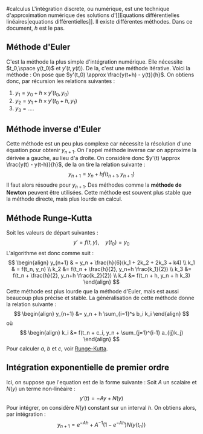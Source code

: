 #calculus 
L'intégration discrete, ou numérique, est une technique d'approximation numérique des solutions d'[[Equations différentielles linéaires|equations différentielles]]. Il existe différentes méthodes. Dans ce document, $h$ est le pas. 

## Méthode d'Euler
C'est la méthode la plus simple d'intégration numérique. Elle nécessite $t_0,\space y(t_0)$ et $y'(t, y(t))$. De la, c'est une méthode itérative. Voici la méthode :
On pose que $y'(t_0) \approx \frac{y(t+h) - y(t)}{h}$. On obtiens donc, par récursion les relations suivantes : 
1. $y_1 = y_0 + h \times y'(t_0, y_0)$
2. $y_2 = y_1 + h \times y'(t_0 + h, y_1)$
3. $y_3 = ....$

## Méthode inverse d'Euler
Cette méthode est un peu plus complexe car nécessite la résolution d'une équation pour obtenir $y_{n+1}$. On l'appel méthode inverse car on approxime la dérivée a gauche, au lieu d'a droite. On considère donc $y'(t) \approx \frac{y(t) - y(t-h)}{h}$, de la on tire la relation suivante :
$$
y_{n+1} = y_n + hf(t_{n+1}, y_{n+1})
$$
Il faut alors résoudre pour $y_{n+1}$. Des méthodes comme la **méthode de Newton** peuvent être utilisées. Cette méthode est souvent plus stable que la méthode directe, mais plus lourde en calcul. 

## Méthode Runge-Kutta
Soit les valeurs de départ suivantes :
$$
y' = f(t, y), \quad y(t_0) = y_0
$$
L'algorithme est donc comme suit :
$$
\begin{align}
y_{n+1} & = y_n + \frac{h}{6}(k_1 + 2k_2 + 2k_3 + k4) \\
k_1 & = f(t_n, y_n) \\
k_2 &= f(t_n + \frac{h}{2}, y_n+h \frac{k_1}{2}) \\
k_3 &= f(t_n + \frac{h}{2}, y_n+h \frac{k_2}{2}) \\
k_4 &= f(t_n + h, y_n + h k_3)
\end{align}
$$
Cette méthode est plus lourde que la méthode d'Euler, mais est aussi beaucoup plus précise et stable. La généralisation de cette méthode donne la relation suivante :
$$
\begin{align}
y_{n+1} &= y_n + h \sum_{i=1}^s b_i k_i
\end{align}
$$
où
$$
\begin{align}
k_i &= f(t_n + c_i, y_n + \sum_{j=1}^{i-1} a_{ij}k_j)
\end{align}
$$
Pour calculer $a$, $b$ et $c$, voir [Runge-Kutta](https://en.wikipedia.org/wiki/Runge%E2%80%93Kutta_methods). 
## Intégration exponentielle de premier ordre
Ici, on suppose que l'equation est de la forme suivante : 
Soit $A$ un scalaire et $N(y)$ un terme non-linéaire :
$$
y'(t)=-Ay + N(y) 
$$
Pour intégrer, on considère $N(y)$ constant sur un interval $h$. On obtiens alors, par intégration : 
$$
\displaystyle
y_{n+1} = e^{-Ah} + A^{-1}(1-e^{-Ah}) N(y(t_n))
$$

